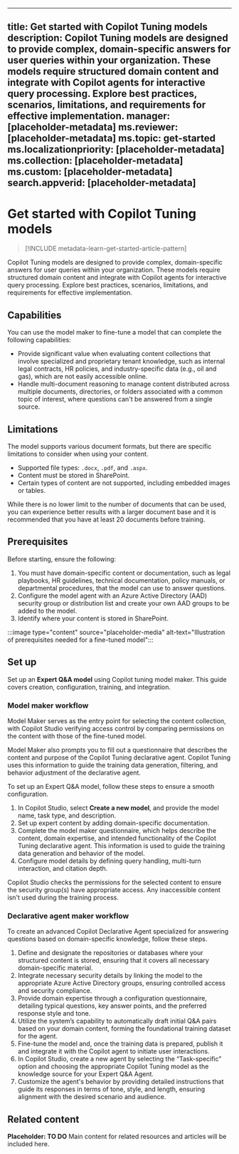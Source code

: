 
---

title: Get started with Copilot Tuning models
description: Copilot Tuning models are designed to provide complex, domain-specific answers for user queries within your organization. These models require structured domain content and integrate with Copilot agents for interactive query processing. Explore best practices, scenarios, limitations, and requirements for effective implementation.
manager: [placeholder-metadata]
ms.reviewer: [placeholder-metadata]
ms.topic: get-started
ms.localizationpriority: [placeholder-metadata]
ms.collection: [placeholder-metadata]
ms.custom: [placeholder-metadata]
search.appverid: [placeholder-metadata]
---

# Get started with Copilot Tuning models

> [!INCLUDE metadata-learn-get-started-article-pattern]

Copilot Tuning models are designed to provide complex, domain-specific answers for user queries within your organization. These models require structured domain content and integrate with Copilot agents for interactive query processing. Explore best practices, scenarios, limitations, and requirements for effective implementation.

## Capabilities

You can use the model maker to fine-tune a model that can complete the following capabilities:

- Provide significant value when evaluating content collections that involve specialized and proprietary tenant knowledge, such as internal legal contracts, HR policies, and industry-specific data (e.g., oil and gas), which are not easily accessible online.
- Handle multi-document reasoning to manage content distributed across multiple documents, directories, or folders associated with a common topic of interest, where questions can't be answered from a single source.

## Limitations

The model supports various document formats, but there are specific limitations to consider when using your content.

- Supported file types: `.docx`, `.pdf`, and `.aspx`.
- Content must be stored in SharePoint.
- Certain types of content are not supported, including embedded images or tables.

While there is no lower limit to the number of documents that can be used, you can experience better results with a larger document base and it is recommended that you have at least 20 documents before training.

## Prerequisites

Before starting, ensure the following:

1. You must have domain-specific content or documentation, such as legal playbooks, HR guidelines, technical documentation, policy manuals, or departmental procedures, that the model can use to answer questions.
2. Configure the model agent with an Azure Active Directory (AAD) security group or distribution list and create your own AAD groups to be added to the model.
3. Identify where your content is stored in SharePoint.

:::image type="content" source="placeholder-media" alt-text="Illustration of prerequisites needed for a fine-tuned model":::

## Set up

Set up an **Expert Q&A model** using Copilot tuning model maker. This guide covers creation, configuration, training, and integration.

### Model maker workflow

Model Maker serves as the entry point for selecting the content collection, with Copilot Studio verifying access control by comparing permissions on the content with those of the fine-tuned model.

Model Maker also prompts you to fill out a questionnaire that describes the content and purpose of the Copilot  Tuning declarative agent. Copilot Tuning uses this information to guide the training data generation, filtering, and behavior adjustment of the declarative agent.

To set up an Expert Q&A model, follow these steps to ensure a smooth configuration.

1. In Copilot Studio, select **Create a new model**, and provide the model name, task type, and description.
1. Set up expert content by adding domain-specific documentation.
1. Complete the model maker questionnaire, which helps describe the content, domain expertise, and intended functionality of the Copilot Tuning declarative agent. This information is used to guide the training data generation and behavior of the model.
1. Configure model details by defining query handling, multi-turn interaction, and citation depth.

Copilot Studio checks the permissions for the selected content to ensure the security group(s) have appropriate access. Any inaccessible content isn't used during the training process.

### Declarative agent maker workflow

To create an advanced Copilot Declarative Agent specialized for answering questions based on domain-specific knowledge, follow these steps.

1. Define and designate the repositories or databases where your structured content is stored, ensuring that it covers all necessary domain-specific material.
1. Integrate necessary security details by linking the model to the appropriate Azure Active Directory groups, ensuring controlled access and security compliance.
1. Provide domain expertise through a configuration questionnaire, detailing typical questions, key answer points, and the preferred response style and tone.
1. Utilize the system’s capability to automatically draft initial Q&A pairs based on your domain content, forming the foundational training dataset for the agent.
1. Fine-tune the model and, once the training data is prepared, publish it and integrate it with the Copilot agent to initiate user interactions.
1. In Copilot Studio, create a new agent by selecting the “Task-specific” option and choosing the appropriate Copilot Tuning model as the knowledge source for your Expert Q&A Agent.
1. Customize the agent's behavior by providing detailed instructions that guide its responses in terms of tone, style, and length, ensuring alignment with the desired scenario and audience.

## Related content

**Placeholder: TO DO** Main content for related resources and articles will be included here.
